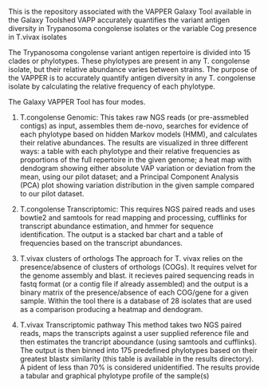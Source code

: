 This is the repository associated with the VAPPER Galaxy Tool available in the Galaxy Toolshed
VAPP accurately quantifies the variant antigen diversity in Trypanosoma congolense isolates or the variable Cog presence in T.vivax isolates


The Trypanosoma congolense variant antigen repertoire is divided into 15 clades or phylotypes. These phylotypes are present in any T. congolense isolate, but their relative abundance varies between strains. The purpose of the VAPPER is to accurately quantify antigen diversity in any T. congolense isolate by calculating the relative frequency of each phylotype. 

The Galaxy VAPPER Tool has four modes. 
1) T.congolense Genomic:
This takes raw NGS reads (or pre-assmebled contigs) as input, assembles them de-novo, searches for evidence of each phylotype based on hidden Markov models (HMM), and calculates their relative abundances. 
The results are visualized in three different ways: a table with each phylotype and their relative frequencies as proportions of the full repertoire in the given genome; a heat map with dendogram showing either absolute VAP variation or deviation from the mean, using our pilot dataset; and a Principal Component Analysis (PCA) plot showing variation distribution in the given sample compared to our pilot dataset. 

2) T.congolense Transcriptomic:
This requires NGS paired reads and uses bowtie2 and samtools for read mapping and processing, cufflinks for transcript abundance estimation, and hmmer for sequence identification. The output is a stacked bar chart and a table of frequencies based on the transcript abundances.

3) T.vivax clusters of orthologs
The approach for T. vivax relies on the presence/absence of clusters of orthologs (COGs). It requires velvet for the genome assembly and blast. it recieves paired sequencing reads in fastq format (or a contig file if already assembled) and the output is a binary matrix of the presence/absence of each COG/gene for a given sample. Within the tool there is a database of 28 isolates that are used as a comparison producing a heatmap and dendogram.

4) T.vivax Transcriptomic pathway
This method takes two NGS paired reads, maps the transcripts against a user supplied reference file and then estimates the trancript aboundance (using samtools and cufflinks). The output is then binned into 175 predefined phylotypes based on their greatest blastx similarity (this table is available in the results directory). A pident of less than 70%  is considered unidentified. The results provide a tabular and graphical phylotype profile of the sample(s)





